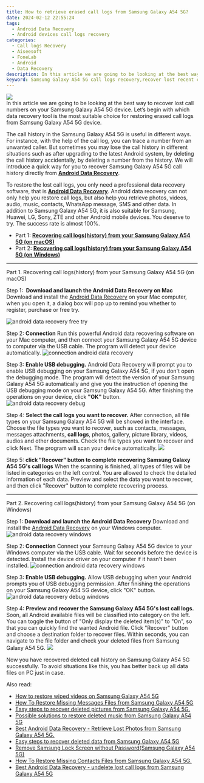 ```yaml
---
title: How to retrieve erased call logs from Samsung Galaxy A54 5G?
date: 2024-02-12 22:55:24
tags: 
  - Android Data Recovery
  - Android devices call logs recovery
categories: 
  - Call logs Recovery
  - Aiseesoft
  - FoneLab
  - Android
  - Data Recovery
description: In this article we are going to be looking at the best way to recover lost call numbers on your Samsung Galaxy A54 5G device. Let’s begin with which data recovery tool is the most suitable choice for restoring erased call logs from Samsung Galaxy A54 5G device.
keyword: Samsung Galaxy A54 5G call logs recovery,recover lost recent calls from Samsung Galaxy A54 5G,Samsung Galaxy A54 5G call logs retrieval,restore deleted call history on Samsung Galaxy A54 5G,save erased call logs on Samsung Galaxy A54 5G,retrieve wiped call logs Samsung Galaxy A54 5G,restore call history when deleted in Samsung Galaxy A54 5G,Samsung Galaxy A54 5G delete call history recover,how to get back deleted call history Samsung Galaxy A54 5G phone,Samsung Galaxy A54 5G reset but recover call history,how do i recover call history on Samsung Galaxy A54 5G,how can i find my deleted call history Samsung Galaxy A54 5G
---
```


<img src="https://img0mobiles.techidaily.com/images/best-assets/devices/samsung/samsung-galaxy-a54-5g/3.jpg" class="atpl-imgstyle"  />

<div class="atpl-content atpl-for-fonelab-android recover-call-logs">

<div class="atpl-post-description-part-1">
In this article we are going to be looking at the best way to recover lost call numbers on your Samsung Galaxy A54 5G device. Let’s begin with which data recovery tool is the most suitable choice for restoring erased call logs from Samsung Galaxy A54 5G device.
</div>



<div class="atpl-post-description-part-2">
<div class="tpl-content-sub-paragraph-normal">
  <p>
    The call history in the Samsung Galaxy A54 5G is useful in different ways. For instance, with the help of the call log, you can trace a number from an unwanted caller. But sometimes you may lose the call history in different situations such as after upgrading to the latest Android system, by deleting the call history accidentally, by deleting a number from the history. We will introduce a quick way for you to recover Samsung Galaxy A54 5G call history directly from <a href="https://tools.techidaily.com/aiseesoft-android-data-recovery/" target="_blank" rel="noopener"><strong>Android Data Recovery</strong></a>.
  </p>
</div>
</div>

<div class="atpl-post-description-part-3">
<div class="tpl-content-sub-paragraph-content">
  <p>
    To restore the lost call logs, you only need a professional data recovery software, that is <a href="https://tools.techidaily.com/aiseesoft-android-data-recovery/" target="_blank" rel="noopener"><strong>Android Data Recovery</strong></a>. Android data recovery can not only help you restore call logs, but also help you retrieve photos, videos, audio, music, contacts, WhatsApp message, SMS and other data. In addition to Samsung Galaxy A54 5G, it is also suitable for Samsung, Huawei, LG, Sony, ZTE and other Android mobile devices. You deserve to try. The success rate is almost 100%.
  </p>
</div>
</div>

<ul>
  <li>Part 1: <strong><a href="#p1"> Recovering call logs(history) from your Samsung Galaxy A54 5G  (on macOS)</a></strong></li>
  <li>Part 2: <strong><a href="#p2"> Recovering call logs(history) from your Samsung Galaxy A54 5G  (on Windows)</a></strong></li>
</ul>


<!-- Part 1 -->
<a id="p1" name="p1" ></a><hr>

<div>
  <span class="atpl-step-part-style">Part 1. Recovering call logs(history) from your Samsung Galaxy A54 5G (on macOS)</span>
</div>

<span class="atpl-stepstyle-a"><span>Step 1: </span></span> <strong>Download and launch the Android Data Recovery on Mac</strong>
Download and install the <a href="https://tools.techidaily.com/aiseesoft-android-data-recovery/" target="_blank" rel="noopener">Android Data Recovery</a> on your Mac computer, when you open it, a dialog box will pop up to remind you whether to register, purchase or free try.

<img src="https://tools.techidaily.com/images/apps/aiseesoft/android-data-recovery/mac-free-try.png" class="atpl-imgstyle" alt="android data recovery free try" />

<span class="atpl-stepstyle-a"><span>Step 2: </span></span> <strong>Connection</strong>
Run this powerful Android data recovering software on your Mac computer, and then connect your Samsung Galaxy A54 5G device to computer via the USB cable. The program will detect your device automatically.
<img src="https://tools.techidaily.com/images/apps/aiseesoft/android-data-recovery/mac-connection-interface.jpg" class="atpl-imgstyle" alt="connection android data recovery" />

<span class="atpl-stepstyle-a"><span>Step 3: </span></span> <strong>Enable USB debugging.</strong>
Android Data Recovery will prompt you to enable USB debugging on your Samsung Galaxy A54 5G, if you don't open the debugging mode. The program will detect the version of your Samsung Galaxy A54 5G automatically and give you the instruction of opening the USB debugging mode on your Samsung Galaxy A54 5G. After finishing the operations on your device, click <strong>"OK"</strong> button.
<img src="https://tools.techidaily.com/images/apps/aiseesoft/android-data-recovery/mac-android-usb-debug.jpg"  class="atpl-imgstyle" alt="android data recovery debug" />

<span class="atpl-stepstyle-a"><span>Step 4: </span></span> <strong>Select the call logs you want to recover.</strong>
After connection, all file types on your Samsung Galaxy A54 5G will be showed in the interface. Choose the file types you want to recover, such as contacts, messages, messages attachments, <b>call logs</b>, photos, gallery, picture library, videos, audios and other documents. Check the file types you want to recover and click Next. The program will scan your device automatically.
<img src="https://tools.techidaily.com/images/apps/aiseesoft/android-data-recovery/mac-choose-type-call-logs.jpg" class="atpl-imgstyle"  />

<span class="atpl-stepstyle-a"><span>Step 5: </span></span> <strong>click "Recover" button to  complete recovering Samsung Galaxy A54 5G's call logs</strong>
When the scanning is finished, all types of files will be listed in categories on the left control. You are allowed to check the detailed information of each data. Preview and select the data you want to recover, and then click "Recover" button to complete recovering process.


<a id="p2" name="p2"></a><hr>

<!-- Part 2 -->
<div>
  <span class="atpl-step-part-style">Part 2. Recovering call logs(history) from your Samsung Galaxy A54 5G (on Windows)</span>
</div>

<span class="atpl-stepstyle-a"><span>Step 1: </span></span> <strong>Download and launch the Android Data Recovery</strong>
Download and install the <a href="https://tools.techidaily.com/aiseesoft-android-data-recovery/" target="_blank" rel="noopener">Android Data Recovery</a> on your Windows computer.
<img src="https://tools.techidaily.com/images/apps/aiseesoft/android-data-recovery/win-start-interface.png"  class="atpl-imgstyle" alt="android data recovery windows" />

<span class="atpl-stepstyle-a"><span>Step 2: </span></span> <strong>Connection</strong>
Connect your Samsung Galaxy A54 5G device to your Windows computer via the USB cable. Wait for seconds before the device is detected. Install the device driver on your computer if it hasn't been installed.
<img src="https://tools.techidaily.com/images/apps/aiseesoft/android-data-recovery/win-connection-interface.png" class="atpl-imgstyle" alt="connection android data recovery windows" />

<span class="atpl-stepstyle-a"><span>Step 3: </span></span> <strong>Enable USB debugging.</strong>
Allow USB debugging when your Android prompts you of USB debugging permission. After finishing the operations on your Samsung Galaxy A54 5G device, click "OK" button.
<img src="https://tools.techidaily.com/images/apps/aiseesoft/android-data-recovery/win-android-usb-debug.png" class="atpl-imgstyle" alt="android data recovery debug windows" />

<span class="atpl-stepstyle-a"><span>Step 4: </span></span> <strong>Preview and recover the Samsung Galaxy A54 5G's lost call logs.</strong>
Soon, all Android available files will be classified into category on the left. You can toggle the button of "Only display the deleted item(s)" to "On", so that you can quickly find the wanted Android file. Click "Recover" button and choose a destination folder to recover files. Within seconds, you can navigate to the file folder and check your deleted files from Samsung Galaxy A54 5G.
<img src="https://tools.techidaily.com/images/apps/aiseesoft/android-data-recovery/win-recover-call-logs.png" class="atpl-imgstyle"  />

<div class="atpl-post-description-part-4">
<div class="tpl-content-sub-paragraph-normal">
    <p>
        Now you have recovered deleted call history on Samsung Galaxy A54 5G successfully. To avoid situations like this, you has better back up all data files on PC just in case.
    </p>
</div>
</div>

<ins class="adsbygoogle"
     style="display:block"
     data-ad-client="ca-pub-7571918770474297"
     data-ad-slot="8358498916"
     data-ad-format="auto"
     data-full-width-responsive="true"></ins>

<span class="atpl-alsoreadstyle">Also read:</span>
<div><ul>
<li><a href="/how-to-restore-wiped-videos-on-samsung-galaxy-a54-5g-by-fonelab-android-recover-video/" target="_blank" rel="noopener"><u>How to restore wiped videos on Samsung Galaxy A54 5G</u></a></li>
<li><a href="/how-to-restore-missing-messages-files-from-samsung-galaxy-a54-5g-by-fonelab-android-recover-messages/" target="_blank" rel="noopener"><u>How To  Restore Missing Messages Files from Samsung Galaxy A54 5G</u></a></li>
<li><a href="/easy-steps-to-recover-deleted-pictures-from-samsung-galaxy-a54-5g-by-fonelab-android-recover-pictures/" target="_blank" rel="noopener"><u>Easy steps to recover deleted pictures from Samsung Galaxy A54 5G.</u></a></li>
<li><a href="/possible-solutions-to-restore-deleted-music-from-samsung-galaxy-a54-5g-by-fonelab-android-recover-music/" target="_blank" rel="noopener"><u>Possible solutions to restore deleted music from Samsung Galaxy A54 5G</u></a></li>
<li><a href="/best-android-data-recovery-retrieve-lost-photos-from-samsung-galaxy-a54-5g-by-fonelab-android-recover-photos/" target="_blank" rel="noopener"><u>Best Android Data Recovery - Retrieve Lost Photos from Samsung Galaxy A54 5G.</u></a></li>
<li><a href="/easy-steps-to-recover-deleted-data-from-samsung-galaxy-a54-5g-by-fonelab-android-recover-data/" target="_blank" rel="noopener"><u>Easy steps to recover deleted data from Samsung Galaxy A54 5G</u></a></li>
<li><a href="/remove-samsung-lock-screen-without-password-samsung-galaxy-a54-5g-by-drfone-android-unlock-android-unlock/" target="_blank" rel="noopener"><u>Remove Samsung Lock Screen without Password(Samsung Galaxy A54 5G)</u></a></li>
<li><a href="/how-to-restore-missing-contacts-files-from-samsung-galaxy-a54-5g-by-fonelab-android-recover-contacts/" target="_blank" rel="noopener"><u>How To  Restore Missing Contacts Files from Samsung Galaxy A54 5G.</u></a></li>
<li><a href="/best-android-data-recovery-undelete-lost-call-logs-from-samsung-galaxy-a54-5g-by-fonelab-android-recover-call-logs/" target="_blank" rel="noopener"><u>Best Android Data Recovery - undelete lost call logs from Samsung Galaxy A54 5G</u></a></li>
</ul></div>

</div>
